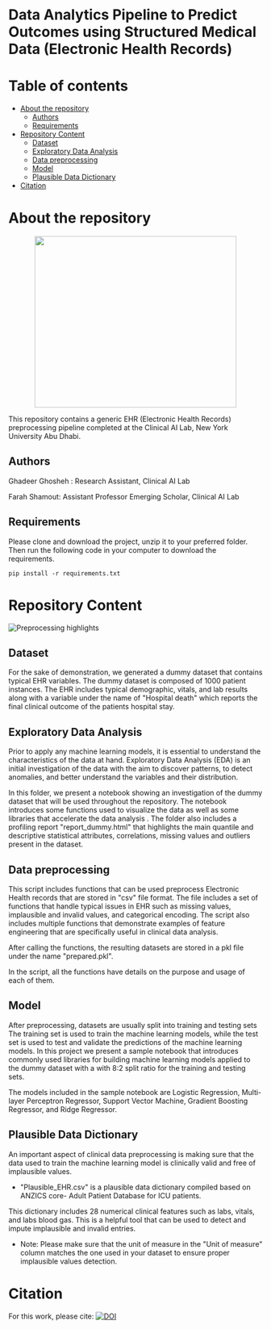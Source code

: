 
# Data Analytics Pipeline to Predict Outcomes using Structured Medical Data (Electronic Health Records)

Table of contents
=================

<!--ts-->
   * [About the repository](#About-the-repository)
      * [Authors](#Authors)
      * [Requirements](#Requirements)
   * [Repository Content](#Repository-Content)
      * [Dataset](#Dataset)
      * [Exploratory Data Analysis](#Exploratory-Data-Analysis)
      * [Data preprocessing](#Data-preprocessing)
      * [Model](#Model)
      * [Plausible Data Dictionary](#Plausible-Data-Dictionary)
  * [Citation](#Citation)
<!--te-->
About the repository
============

<p align="center">
<img src="https://github.com/Ghadeer-O/EHR/blob/master/logo.jpg" width="400" height="340"> 
</p>
This repository contains a generic EHR (Electronic Health Records) preprocessing pipeline completed at the Clinical AI Lab, New York University Abu Dhabi.


Authors
--------------
Ghadeer Ghosheh : Research Assistant, Clinical AI Lab

Farah Shamout: Assistant Professor Emerging Scholar, Clinical AI Lab


Requirements
--------------
Please clone and download the project, unzip it to your preferred folder. Then run the following code in your computer to download the requirements.

```
pip install -r requirements.txt
```

Repository Content
====================
![Preprocessing highlights](https://github.com/Ghadeer-O/EHR/blob/master/Input%20Files/figure.jpg)

Dataset
-------------------------
For the sake of demonstration, we generated a dummy dataset that contains typical EHR variables. 
The dummy dataset is composed of 1000 patient instances. The EHR includes typical demographic, vitals, and lab results along with a variable under the name of "Hospital death" which reports the final clinical outcome of the patients hospital stay.
 

Exploratory Data Analysis
-------------------------
Prior to apply any machine learning models, it is essential to understand the characteristics of the data at hand. Exploratory Data Analysis (EDA) is an initial investigation of the data with the aim to discover patterns, to detect anomalies, and better understand the variables and their distribution.

In this folder, we present a notebook showing an investigation of the dummy dataset that will be used throughout the repository. The notebook introduces some functions used to visualize the data as well as some libraries that accelerate the data analysis . The folder also includes a profiling report "report_dummy.html" that highlights the main quantile and descriptive statistical attributes, correlations, missing values and outliers present in the dataset.

Data preprocessing
----------------
This script includes functions that can be used preprocess Electronic Health records that are stored in "csv" file format. The file includes a set of functions that handle typical issues in EHR such as missing values, implausible and invalid values, and categorical encoding. The script also includes multiple functions that demonstrate examples of feature engineering that are specifically useful in clinical data analysis.

After calling the functions, the resulting datasets are stored in a pkl file under the name
"prepared.pkl".

In the script, all the functions have details on the purpose and usage of each of them.


Model
-----
After preprocessing, datasets are usually split into training and testing sets The training set is used to train the machine learning models, while the test set is used to test and validate the predictions of the machine learning models. In this project we present a sample notebook that introduces commonly used libraries for building machine learning models applied to the dummy dataset with a with 8:2 split ratio for the training and testing sets.

The models included in the sample notebook are Logistic Regression, Multi-layer Perceptron Regressor, Support Vector Machine, Gradient Boosting Regressor, and  Ridge Regressor. 

Plausible Data Dictionary
-------------------------
An important aspect of clinical data preprocessing is making sure that the data used to train the machine learning model is clinically valid and free of implausible values. 
 
  * "Plausible_EHR.csv" is a plausible data dictionary compiled based on ANZICS core- Adult Patient Database for ICU patients.

This dictionary  includes 28 numerical clinical features such as labs, vitals, and labs blood gas. This is a helpful tool that can be used to detect and impute implausible and invalid entries. 

* Note: Please make sure that the unit of measure in the "Unit of measure" column matches the one used in your dataset to ensure proper implausible  values detection.

Citation
=========
For this work, please cite: [![DOI](https://zenodo.org/badge/272145962.svg)](https://zenodo.org/badge/latestdoi/272145962)






